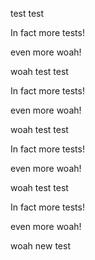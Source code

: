 test test

In fact more tests!

even more woah!

woah
test test

In fact more tests!

even more woah!

woah
test test

In fact more tests!

even more woah!

woah
test test

In fact more tests!

even more woah!

woah new test
